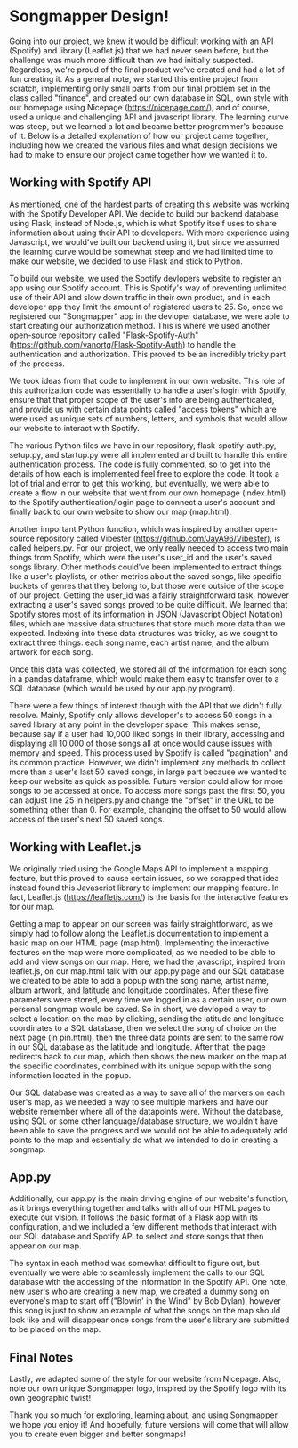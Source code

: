 
# Songmapper Design! 

Going into our project, we knew it would be difficult working with an API (Spotify) and library (Leaflet.js) that we had never seen before, but the challenge was much more difficult than we had initially suspected. Regardless, we're proud of the final product we've created and had a lot of fun creating it. As a general note, we started this entire project from scratch, implementing only small parts from our final problem set in the class called "finance", and created our own database in SQL, own style with our homepage using Nicepage (https://nicepage.com/), and of course, used a unique and challenging API and javascript library. The learning curve was steep, but we learned a lot and became better programmer's because of it. Below is a detailed explanation of how our project came together, including how we created the various files and what design decisions we had to make to ensure our project came together how we wanted it to.

## Working with Spotify API

As mentioned, one of the hardest parts of creating this website was working with the Spotify Developer API. We decide to build our backend database using Flask, instead of Node.js, which is what Spotify itself uses to share information about using their API to developers. With more experience using Javascript, we would've built our backend using it, but since we assumed the learning curve would be somewhat steep and we had limited time to make our website, we decided to use Flask and stick to Python.

To build our website, we used the Spotify devlopers website to register an app using our Spotify account. This is Spotify's way of preventing unlimited use of their API and slow down traffic in their own product, and in each developer app they limit the amount of registered users to 25. So, once we registered our "Songmapper" app in the devloper database, we were able to start creating our authorization method. This is where we used another open-source repository called "Flask-Spotify-Auth" (https://github.com/vanortg/Flask-Spotify-Auth) to handle the authentication and authorization. This proved to be an incredibly tricky part of the process.

We took ideas from that code to implement in our own website. This role of this authorization code was essentially to handle a user's login with Spotify, ensure that that proper scope of the user's info are being authenticated, and provide us with certain data points called "access tokens" which are were used as unique sets of numbers, letters, and symbols that would allow our website to interact with Spotify.

The various Python files we have in our repository, flask-spotify-auth.py, setup.py, and startup.py were all implemented and built to handle this entire authentication process. The code is fully commented, so to get into the details of how each is implemented feel free to explore the code. It took a lot of trial and error to get this working, but eventually, we were able to create a flow in our website that went from our own homepage (index.html) to the Spotify authentication/login page to connect a user's account and finally back to our own website to show our map (map.html).

Another important Python function, which was inspired by another open-source repository called Vibester (https://github.com/JayA96/Vibester), is called helpers.py. For our project, we only really needed to access two main things from Spotify, which were the user's user_id and the user's saved songs library. Other methods could've been implemented to extract things like a user's playlists, or other metrics about the saved songs, like specific buckets of genres that they belong to, but those were outside of the scope of our project. Getting the user_id was a fairly straightforward task, however extracting a user's saved songs proved to be quite difficult. We learned that Spotify stores most of its information in JSON (Javascript Object Notation) files, which are massive data structures that store much more data than we expected. Indexing into these data structures was tricky, as we sought to extract three things: each song name, each artist name, and the album artwork for each song.

Once this data was collected, we stored all of the information for each song in a pandas dataframe, which would make them easy to transfer over to a SQL database (which would be used by our app.py program).

There were a few things of interest though with the API that we didn't fully resolve. Mainly, Spotify only allows developer's to access 50 songs in a saved library at any point in the developer space. This makes sense, because say if a user had 10,000 liked songs in their library, accessing and displaying all 10,000 of those songs all at once would cause issues with memory and speed. This process used by Spotify is called "pagination" and its common practice. However, we didn't implement any methods to collect more than a user's last 50 saved songs, in large part because we wanted to keep our website as quick as possible. Future version could allow for more songs to be accessed at once. To access more songs past the first 50, you can adjust line 25 in helpers.py and change the "offset" in the URL to be something other than 0. For example, changing the offset to 50 would allow access of the user's next 50 saved songs.

## Working with Leaflet.js

We originally tried using the Google Maps API to implement a mapping feature, but this proved to cause certain issues, so we scrapped that idea instead found this Javascript library to implement our mapping feature. In fact, Leaflet.js (https://leafletjs.com/) is the basis for the interactive features for our map. 

Getting a map to appear on our screen was fairly straightforward, as we simply had to follow along the Leaflet.js documentation to implement a basic map on our HTML page (map.html). Implementing the interactive features on the map were more complicated, as we needed to be able to add and view songs on our map. Here, we had the javascript, inspired from leaflet.js, on our map.html talk with our app.py page and our SQL database we created to be able to add a popup with the song name, artist name, album artwork, and latitude and longitude coordinates. After these five parameters were stored, every time we logged in as a certain user, our own personal songmap would be saved. So in short, we devloped a way to select a location on the map by clicking, sending the latitude and longitude coordinates to a SQL database, then we select the song of choice on the next page (in pin.html), then the three data points are sent to the same row in our SQL database as the latitude and longitude. After that, the page redirects back to our map, which then shows the new marker on the map at the specific coordinates, combined with its unique popup with the song information located in the popup.

Our SQL database was created as a way to save all of the markers on each user's map, as we needed a way to see multiple markers and have our website remember where all of the datapoints were. Without the database, using SQL or some other language/database structure, we wouldn't have been able to save the progress and we would not be able to adequately add points to the map and essentially do what we intended to do in creating a songmap.

## App.py

Additionally, our app.py is the main driving engine of our website's function, as it brings everything together and talks with all of  our HTML pages to execute our vision. It follows the basic format of a Flask app with its configuration, and we included a few different methods that interact with our SQL database and Spotify API to select and store songs that then appear on our map.

The syntax in each method was somewhat difficult to figure out, but eventually we were able to seamlessly implement the calls to our SQL database with the accessing of the information in the Spotify API. One note, new user's who are creating a new map, we created a dummy song on everyone's map to start off ("Blowin' in the Wind" by Bob Dylan), however this song is just to show an example of what the songs on the map should look like and will disappear once songs from the user's library are submitted to be placed on the map. 

## Final Notes

Lastly, we adapted some of the style for our website from Nicepage. Also, note our own unique Songmapper logo, inspired by the Spotify logo with its own geographic twist!

Thank you so much for exploring, learning about, and using Songmapper, we hope you enjoy it! And hopefully, future versions will come that will allow you to create even bigger and better songmaps!
